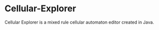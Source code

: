 Cellular-Explorer
=================

Cellular Explorer is a mixed rule cellular automaton editor created in Java.  



